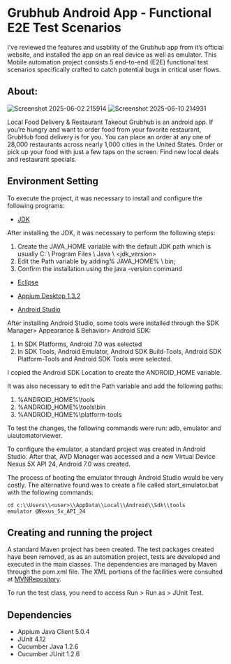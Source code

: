 # Grubhub Android App - Functional E2E Test Scenarios

I’ve reviewed the features and usability of the Grubhub app from it’s official website, and installed the app on an real device as well as emulator. This Mobile automation project consists 5 end-to-end (E2E) functional test scenarios specifically crafted to catch potential bugs in critical user flows.

## About:
![Screenshot 2025-06-02 215914](https://github.com/user-attachments/assets/fa5990bb-528c-4bb6-8358-77f1834d055f) ![Screenshot 2025-06-10 214931](https://github.com/user-attachments/assets/1cdd9dbe-620a-4093-b3ec-e04811c84ae3)

Local Food Delivery & Restaurant Takeout Grubhub is an android app. If you’re hungry and want to order food from your favorite restaurant, GrubHub food delivery is for you. You can place an order at any one of 28,000 restaurants across nearly 1,000 cities in the United States. Order or pick up your food with just a few taps on the screen. Find new local deals and restaurant specials.

## Environment Setting

To execute the project, it was necessary to install and configure the following programs:

- [JDK](https://www.oracle.com/technetwork/java/javase/14-0-1-relnotes-5972653.html)
	
After installing the JDK, it was necessary to perform the following steps:
1. Create the JAVA_HOME variable with the default JDK path which is usually C: \ Program Files \ Java \ <jdk_version>
2. Edit the Path variable by adding% JAVA_HOME% \ bin;
3. Confirm the installation using the java -version command


- [Eclipse](https://www.eclipse.org/downloads/packages/)

- [Appium Desktop 1.3.2](https://github.com/appium/appium-desktop/releases/tag/v1.3.2)

- [Android Studio](https://developer.android.com/studio/?gclid=CjwKCAjwztL2BRATEiwAvnALcrHVy1uI94z9zNuuiesgZmRlkJQJRXPDbt001Iv58jfVMCN9qLUPZhoCL1IQAvD_BwE&gclsrc=aw.ds)

After installing Android Studio, some tools were installed through the SDK Manager> Appearance & Behavior> Android SDK:
1. In SDK Platforms, Android 7.0 was selected
2. In SDK Tools, Android Emulator, Android SDK Build-Tools, Android SDK Platform-Tools and Android SDK Tools were selected.

I copied the Android SDK Location to create the ANDROID_HOME variable.

It was also necessary to edit the Path variable and add the following paths:
1. %ANDROID_HOME%\tools
2. %ANDROID_HOME%\tools\bin
3. %ANDROID_HOME%\platform-tools

To test the changes, the following commands were run: adb, emulator and uiautomatorviewer.

To configure the emulator, a standard project was created in Android Studio. After that, AVD Manager was accessed and a new Virtual Device Nexus 5X API 24, Android 7.0 was created.

The process of booting the emulator through Android Studio would be very costly. The alternative found was to create a file called start_emulator.bat with the following commands:
```shell
cd c:\\Users\\<user>\\AppData\\Local\\Android\\Sdk\\tools
emulator @Nexus_5x_API_24	
```

## Creating and running the project
A standard Maven project has been created. The test packages created have been removed, as as an automation project, tests are developed and executed in the main classes. The dependencies are managed by Maven through the pom.xml file. The XML portions of the facilities were consulted at [MVNRepository](https://mvnrepository.com/).

To run the test class, you need to access Run > Run as > JUnit Test.

## Dependencies
- Appium Java Client 5.0.4
- JUnit 4.12
- Cucumber Java 1.2.6
- Cucumber JUnit 1.2.6
